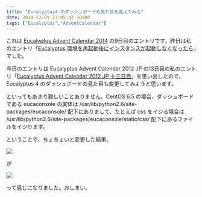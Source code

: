 ```yaml
---
title: "Eucalyptus4 のダッシュボードの見た目を変えてみる"
date: 2014-12-09 23:05:42 +0900
tags: ["Eucalyptus","AdventCalendar"]
---
```

これは [Eucalyptus Advent Calendar 2014](http://www.adventar.org/calendars/547) の9日目のエントリです。昨日は私のエントリ「[Eucalyptus 環境を再起動後にインスタンスが起動しなくなったら](http://blog.osamu.habuka.jp/blog/2014/12/08/eucalyptus-advent-calendar-2014-8th/)」でした。

今日のエントリは Eucalyptus Advent Calendar 2012 JP の13日目の私のエントリ「[Eucalyptus Advent Calendar 2012 JP 十三日目](http://blog.osamu.habuka.jp/blog/2012/12/13/eucalyptus-advent-calendar-2012-jp-13th/)」を思い出したので、Eucalyptus 4 のダッシュボードの見た目も変更してみようと思います。

<!--more-->

といってもあまり難しいことありません。CentOS 6.5 の場合、ダッシュボードである eucaconsole の実体は /usr/lib/python2.6/site-packages/eucaconsole/ 配下にありまして、たとえば css をイジる場合は /usr/lib/python2.6/site-packages/eucaconsole/static/css/ 配下にあるファイルをイジります。

ということで、ちょちょいと変更した結果、

![](/images/eucalyptus.adventcalendar.2014.1209-01.png )

が

![](/images/eucalyptus.adventcalendar.2014.1209-02.png )

って感じになりました。おしまい。


